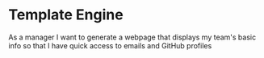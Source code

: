 # Template Engine

As a manager
I want to generate a webpage that displays my team's basic info
so that I have quick access to emails and GitHub profiles

